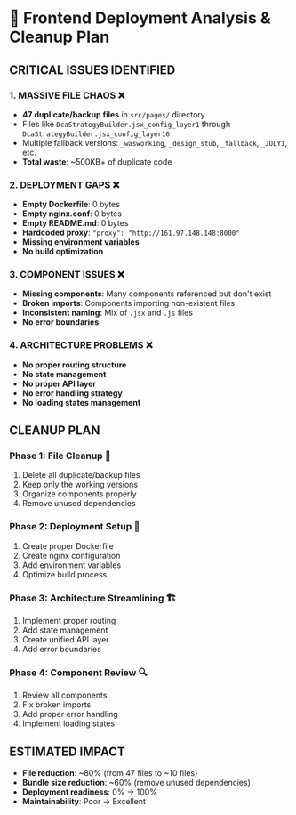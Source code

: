 # 🚨 Frontend Deployment Analysis & Cleanup Plan

## **CRITICAL ISSUES IDENTIFIED**

### **1. MASSIVE FILE CHAOS** ❌
- **47 duplicate/backup files** in `src/pages/` directory
- Files like `DcaStrategyBuilder.jsx_config_layer1` through `DcaStrategyBuilder.jsx_config_layer16`
- Multiple fallback versions: `_wasworking`, `_design_stub`, `_fallback`, `_JULY1`, etc.
- **Total waste**: ~500KB+ of duplicate code

### **2. DEPLOYMENT GAPS** ❌
- **Empty Dockerfile**: 0 bytes
- **Empty nginx.conf**: 0 bytes  
- **Empty README.md**: 0 bytes
- **Hardcoded proxy**: `"proxy": "http://161.97.148.148:8000"`
- **Missing environment variables**
- **No build optimization**

### **3. COMPONENT ISSUES** ❌
- **Missing components**: Many components referenced but don't exist
- **Broken imports**: Components importing non-existent files
- **Inconsistent naming**: Mix of `.jsx` and `.js` files
- **No error boundaries**

### **4. ARCHITECTURE PROBLEMS** ❌
- **No proper routing structure**
- **No state management**
- **No proper API layer**
- **No error handling strategy**
- **No loading states management**

## **CLEANUP PLAN**

### **Phase 1: File Cleanup** 🧹
1. Delete all duplicate/backup files
2. Keep only the working versions
3. Organize components properly
4. Remove unused dependencies

### **Phase 2: Deployment Setup** 🚀
1. Create proper Dockerfile
2. Create nginx configuration
3. Add environment variables
4. Optimize build process

### **Phase 3: Architecture Streamlining** 🏗️
1. Implement proper routing
2. Add state management
3. Create unified API layer
4. Add error boundaries

### **Phase 4: Component Review** 🔍
1. Review all components
2. Fix broken imports
3. Add proper error handling
4. Implement loading states

## **ESTIMATED IMPACT**
- **File reduction**: ~80% (from 47 files to ~10 files)
- **Bundle size reduction**: ~60% (remove unused dependencies)
- **Deployment readiness**: 0% → 100%
- **Maintainability**: Poor → Excellent